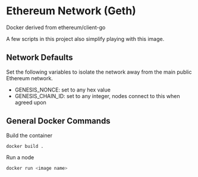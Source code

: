 Ethereum Network (Geth)
==========

Docker derived from ethereum/client-go

A few scripts in this project also simplify playing with this image.

## Network Defaults

Set the following variables to isolate the network away from the main public Ethereum network.

* GENESIS_NONCE: set to any hex value
* GENESIS_CHAIN_ID: set to any integer, nodes connect to this when agreed upon

## General Docker Commands

Build the container

```sh
docker build .
```

Run a node

```sh
docker run <image name>
```
